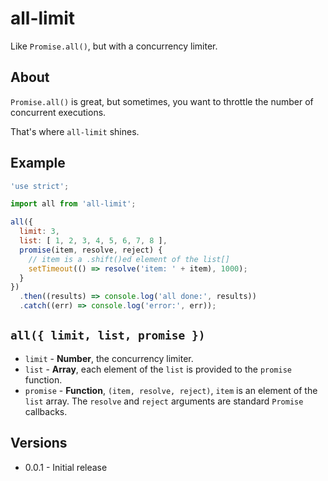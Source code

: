 # all-limit

Like `Promise.all()`, but with a concurrency limiter.

## About

`Promise.all()` is great, but sometimes, you want to throttle the number of concurrent executions.

That's where `all-limit` shines.

## Example

```javascript
'use strict';

import all from 'all-limit';

all({
  limit: 3,
  list: [ 1, 2, 3, 4, 5, 6, 7, 8 ],
  promise(item, resolve, reject) {
    // item is a .shift()ed element of the list[]
    setTimeout(() => resolve('item: ' + item), 1000);
  }
})
  .then((results) => console.log('all done:', results))
  .catch((err) => console.log('error:', err));
```

## `all({ limit, list, promise })`

- `limit` - __Number__, the concurrency limiter.
- `list` - __Array__, each element of the `list` is provided to the `promise` function.
- `promise` - __Function__, `(item, resolve, reject)`, `item` is an element of the `list` array.  The `resolve` and `reject` arguments are standard `Promise` callbacks.

## Versions

- 0.0.1 - Initial release
